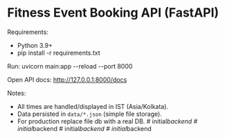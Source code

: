 # Fitness Event Booking API (FastAPI)

Requirements:
- Python 3.9+
- pip install -r requirements.txt

Run:
uvicorn main:app --reload --port 8000

Open API docs:
http://127.0.0.1:8000/docs

Notes:
- All times are handled/displayed in IST (Asia/Kolkata).
- Data persisted in `data/*.json` (simple file storage).
- For production replace file db with a real DB.
#   i n i t i a l _ b a c k e n d  
 #   i n i t i a l _ b a c k e n d  
 #   i n i t i a l _ b a c k e n d  
 #   i n i t i a l _ b a c k e n d  
 